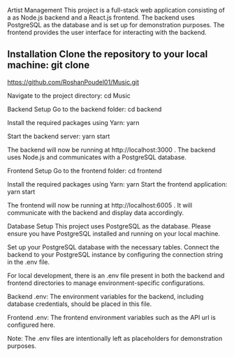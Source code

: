 Artist Management 
This project is a full-stack web application consisting of a as Node.js backend and a React.js frontend. The backend uses PostgreSQL as the database and is set up for demonstration purposes. The frontend provides the user interface for interacting with the backend.

## Installation Clone the repository to your local machine: git clone

https://github.com/RoshanPoudel01/Music.git

Navigate to the project directory: cd Music

Backend Setup Go to the backend folder: cd backend

Install the required packages using Yarn: yarn

Start the backend server: yarn start

The backend will now be running at http://localhost:3000 . The backend uses Node.js and communicates with a PostgreSQL database.

Frontend Setup Go to the frontend folder: cd frontend

Install the required packages using Yarn: yarn Start the frontend application:
yarn start

The frontend will now be running at http://localhost:6005 . It will communicate with the backend and display data accordingly.

Database Setup This project uses PostgreSQL as the database. Please ensure you have PostgreSQL installed and running on your local machine.

Set up your PostgreSQL database with the necessary tables. Connect the backend to your PostgreSQL instance by configuring the connection string in the .env file.

For local development, there is an .env file present in both the backend and frontend directories to manage environment-specific configurations.

Backend .env: The environment variables for the backend, including database credentials, should be placed in this file.

Frontend .env: The frontend environment variables such as the API url is configured here.

Note: The .env files are intentionally left as placeholders for demonstration purposes.
